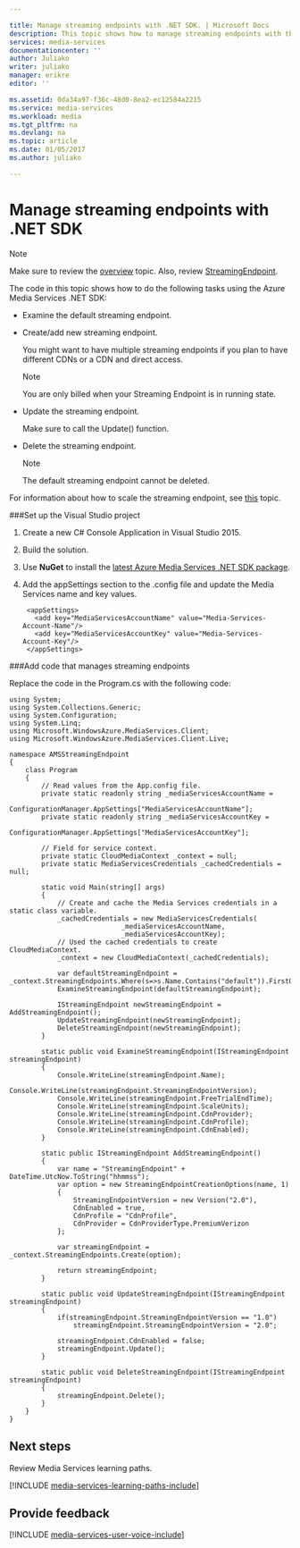 ```yaml
---

title: Manage streaming endpoints with .NET SDK. | Microsoft Docs
description: This topic shows how to manage streaming endpoints with the Azure portal.
services: media-services
documentationcenter: ''
author: Juliako
writer: juliako
manager: erikre
editor: ''

ms.assetid: 0da34a97-f36c-48d0-8ea2-ec12584a2215
ms.service: media-services
ms.workload: media
ms.tgt_pltfrm: na
ms.devlang: na
ms.topic: article
ms.date: 01/05/2017
ms.author: juliako

---
```



# Manage streaming endpoints with .NET SDK

>[!NOTE]
>Make sure to review the [overview](media-services-streaming-endpoints-overview.md) topic. Also, review [StreamingEndpoint](https://docs.microsoft.com/rest/api/media/operations/streamingendpoint).

The code in this topic shows how to do the following tasks using the Azure Media Services .NET SDK:

- Examine the default streaming endpoint.
- Create/add new streaming endpoint.

	You might want to have multiple streaming endpoints if you plan to have different CDNs or a CDN and direct access.

	> [!NOTE]
	> You are only billed when your Streaming Endpoint is in running state.
	
- Update the streaming endpoint.
	
	Make sure to call the Update() function.

- Delete the streaming endpoint.

	>[!NOTE]
	>The default streaming endpoint cannot be deleted.

For information about how to scale the streaming endpoint, see [this](media-services-portal-scale-streaming-endpoints.md) topic.


###Set up the Visual Studio project

1. Create a new C# Console Application in Visual Studio 2015.  
2. Build the solution.
3. Use **NuGet** to install the [latest Azure Media Services .NET SDK package](https://www.nuget.org/packages/windowsazure.mediaservices/).   
4. Add the appSettings section to the .config file and update the Media Services name and key values. 
	
		<appSettings>
		  <add key="MediaServicesAccountName" value="Media-Services-Account-Name"/>
		  <add key="MediaServicesAccountKey" value="Media-Services-Account-Key"/>
		</appSettings>

###Add code that manages streaming endpoints
	
Replace the code in the Program.cs with the following code:

	using System;
	using System.Collections.Generic;
	using System.Configuration;
	using System.Linq;
	using Microsoft.WindowsAzure.MediaServices.Client;
	using Microsoft.WindowsAzure.MediaServices.Client.Live;
	
	namespace AMSStreamingEndpoint
	{
	    class Program
	    {
	        // Read values from the App.config file.
	        private static readonly string _mediaServicesAccountName =
	            ConfigurationManager.AppSettings["MediaServicesAccountName"];
	        private static readonly string _mediaServicesAccountKey =
	            ConfigurationManager.AppSettings["MediaServicesAccountKey"];
	
	        // Field for service context.
	        private static CloudMediaContext _context = null;
	        private static MediaServicesCredentials _cachedCredentials = null;
	
	        static void Main(string[] args)
	        {
	            // Create and cache the Media Services credentials in a static class variable.
	            _cachedCredentials = new MediaServicesCredentials(
	                            _mediaServicesAccountName,
	                            _mediaServicesAccountKey);
	            // Used the cached credentials to create CloudMediaContext.
	            _context = new CloudMediaContext(_cachedCredentials);
	
	            var defaultStreamingEndpoint = _context.StreamingEndpoints.Where(s=>s.Name.Contains("default")).FirstOrDefault();
	            ExamineStreamingEndpoint(defaultStreamingEndpoint);
	
	            IStreamingEndpoint newStreamingEndpoint = AddStreamingEndpoint();
	            UpdateStreamingEndpoint(newStreamingEndpoint);
	            DeleteStreamingEndpoint(newStreamingEndpoint);
	        }
	
	        static public void ExamineStreamingEndpoint(IStreamingEndpoint streamingEndpoint)
	        {
	            Console.WriteLine(streamingEndpoint.Name);
	            Console.WriteLine(streamingEndpoint.StreamingEndpointVersion);
	            Console.WriteLine(streamingEndpoint.FreeTrialEndTime);
	            Console.WriteLine(streamingEndpoint.ScaleUnits);
	            Console.WriteLine(streamingEndpoint.CdnProvider);
	            Console.WriteLine(streamingEndpoint.CdnProfile);
	            Console.WriteLine(streamingEndpoint.CdnEnabled);
	        }
	
	        static public IStreamingEndpoint AddStreamingEndpoint()
	        {
	            var name = "StreamingEndpoint" + DateTime.UtcNow.ToString("hhmmss");
	            var option = new StreamingEndpointCreationOptions(name, 1)
	            {
	                StreamingEndpointVersion = new Version("2.0"),
	                CdnEnabled = true,
	                CdnProfile = "CdnProfile",
	                CdnProvider = CdnProviderType.PremiumVerizon
	            };
	
	            var streamingEndpoint = _context.StreamingEndpoints.Create(option);
	
	            return streamingEndpoint;
	        }
	
	        static public void UpdateStreamingEndpoint(IStreamingEndpoint streamingEndpoint)
	        {
	            if(streamingEndpoint.StreamingEndpointVersion == "1.0")
	                streamingEndpoint.StreamingEndpointVersion = "2.0";
	
	            streamingEndpoint.CdnEnabled = false;
	            streamingEndpoint.Update();
	        }
	
	        static public void DeleteStreamingEndpoint(IStreamingEndpoint streamingEndpoint)
	        {
	            streamingEndpoint.Delete();
	        }
	    }
	}
	

## Next steps
Review Media Services learning paths.

[!INCLUDE [media-services-learning-paths-include](../../includes/media-services-learning-paths-include.md)]

## Provide feedback
[!INCLUDE [media-services-user-voice-include](../../includes/media-services-user-voice-include.md)]

